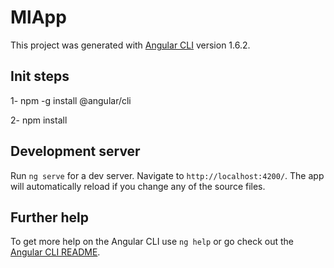 # MlApp

This project was generated with [Angular CLI](https://github.com/angular/angular-cli) version 1.6.2.

## Init steps

1- npm -g install @angular/cli

2- npm install


## Development server

Run `ng serve` for a dev server. Navigate to `http://localhost:4200/`. The app will automatically reload if you change any of the source files.

## Further help

To get more help on the Angular CLI use `ng help` or go check out the [Angular CLI README](https://github.com/angular/angular-cli/blob/master/README.md).
